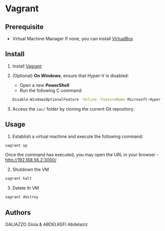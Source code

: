 # Vagrant

## Prerequisite

- Virtual Machine Manager
If none, you can install [VirtualBox](https://www.virtualbox.org/wiki/Downloads)

## Install

1. Install [Vagrant](https://www.vagrantup.com/downloads.html)

2. (Optional) **On Windows**, ensure that Hyper-V is disabled:
    - Open a new **PowerShell**
    - Run the following C
    command:
    ```sh
    Disable-WindowsOptionalFeature -Online -FeatureName Microsoft-Hyper-V-All
    ```
3. Access the `iac/` folder by cloning the current Git repository.

## Usage
1. Establish a virtual machine and execute the following command:
```sh
vagrant up
```
Once the command has executed, you may open the URL in your browser - http://192.168.56.2:3000/

2. Shutdown the VM
```sh
vagrant halt
```

3. Delete th VM
```sh
vagrant destroy
```

## Authors
GALIAZZO Gioia & ABDELKEFI Abdelaziz